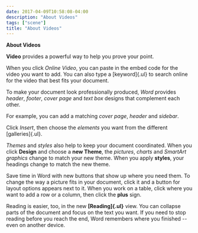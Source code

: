 ```yaml
---
date: 2017-04-09T10:58:08-04:00
description: "About Videos"
tags: ["scene"]
title: "About Videos"
---
```


**About Videos**

**Video** provides a powerful way to help you prove your point.

When you click *Online Video*, you can paste in the embed code for the
video you want to add. You can also type a [keyword]{.ul} to search
online for the video that best fits your document.

To make your document look professionally produced, *Word* provides
*header*, *footer*, *cover page* and *text box* designs that complement
each other.

For example, you can add a matching *cover page*, *header* and
*sidebar*.

Click *Insert*, then choose the *elements* you want from the different
[galleries]{.ul}.

*Themes* and *styles* also help to keep your document coordinated. When
you click **Design** and choose a **new Theme**, the *pictures*,
*charts* and *SmartArt graphics* change to match your new theme. When
you apply **styles**, your headings change to match the new theme.

Save time in Word with new buttons that show up where you need them. To
change the way a picture fits in your document, click it and a button
for layout options appears next to it. When you work on a table, click
where you want to add a row or a column, then click the **plus** sign.

Reading is easier, too, in the new **[Reading]{.ul}** view. You can
collapse parts of the document and focus on the text you want. If you
need to stop reading before you reach the end, Word remembers where you
finished -- even on another device.
